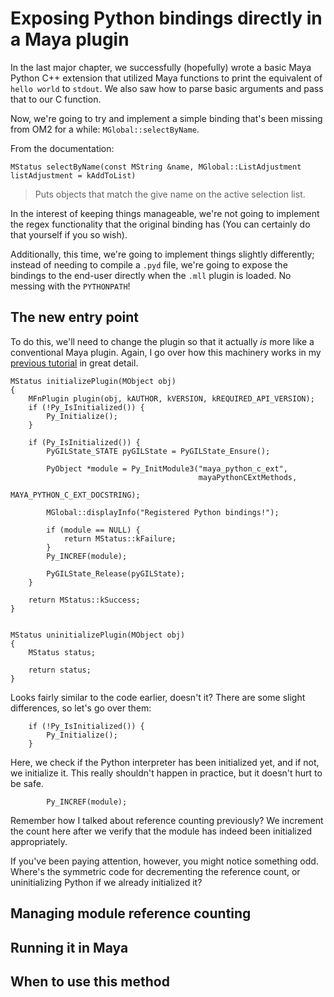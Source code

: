 # Exposing Python bindings directly in a Maya plugin #

In the last major chapter, we successfully (hopefully) wrote a basic Maya Python
C++ extension that utilized Maya functions to print the equivalent of ``hello world``
to ``stdout``. We also saw how to parse basic arguments and pass that to our C function.

Now, we're going to try and implement a simple binding that's been missing from
OM2 for a while: ``MGlobal::selectByName``.

From the documentation:

```
MStatus selectByName(const MString &name, MGlobal::ListAdjustment listAdjustment = kAddToList)
```

> Puts objects that match the give name on the active selection list.

In the interest of keeping things manageable, we're not going to implement the
regex functionality that the original binding has (You can certainly do that
yourself if you so wish).

Additionally, this time, we're going to implement things slightly differently;
instead of needing to compile a ``.pyd`` file, we're going to expose the
bindings to the end-user directly when the ``.mll`` plugin is loaded. No messing
with the ``PYTHONPATH``!


## The new entry point ##

To do this, we'll need to change the plugin so that it actually _is_ more like a
conventional Maya plugin. Again, I go over how this machinery works in my
[previous tutorial](https://sonictk.github.io/maya_hot_reload_example_public/getting_started/#what-are-we-even-doing)
in great detail.

```
MStatus initializePlugin(MObject obj)
{
    MFnPlugin plugin(obj, kAUTHOR, kVERSION, kREQUIRED_API_VERSION);
    if (!Py_IsInitialized()) {
        Py_Initialize();
    }

    if (Py_IsInitialized()) {
        PyGILState_STATE pyGILState = PyGILState_Ensure();

        PyObject *module = Py_InitModule3("maya_python_c_ext",
                                          mayaPythonCExtMethods,
                                          MAYA_PYTHON_C_EXT_DOCSTRING);

        MGlobal::displayInfo("Registered Python bindings!");

        if (module == NULL) {
            return MStatus::kFailure;
        }
        Py_INCREF(module);

        PyGILState_Release(pyGILState);
    }

    return MStatus::kSuccess;
}


MStatus uninitializePlugin(MObject obj)
{
    MStatus status;

    return status;
}
```

Looks fairly similar to the code earlier, doesn't it? There are some slight
differences, so let's go over them:

```
    if (!Py_IsInitialized()) {
        Py_Initialize();
    }
```

Here, we check if the Python interpreter has been initialized yet, and if not,
we initialize it. This really shouldn't happen in practice, but it doesn't hurt
to be safe.

```
        Py_INCREF(module);
```

Remember how I talked about reference counting previously? We increment the
count here after we verify that the module has indeed been initialized
appropriately.

If you've been paying attention, however, you might notice something
odd. Where's the symmetric code for decrementing the reference count, or
uninitializing Python if we already initialized it?


## Managing module reference counting ##



## Running it in Maya ##

## When to use this method ##
